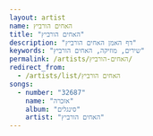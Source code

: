 ```yaml
---
layout: artist
name: האחים הורביץ
title: "האחים הורביץ"
description: "דף האמן האחים הורביץ"
keywords: "שירים, מוזיקה, האחים הורביץ"
permalink: /artists/האחים-הורביץ/
redirect_from:
  - /artists/list/האחים הורביץ
songs:
  - number: "32687"
    name: "אזכרה"
    album: "סינגלים"
    artist: "האחים הורביץ"
---
```

